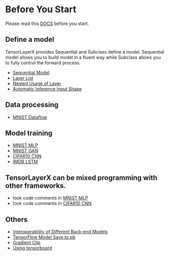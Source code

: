 # Before You Start

Please read this [DOCS](https://tensorlayerx.readthedocs.io/en/latest/user/get_start_model.html) before you start.

## Define a model
TensorLayerX provides Sequential and Subclass define a model. Sequential model allows you to build model in a fluent way while Subclass allows you to fully control the forward process.
- [Sequential Model](https://github.com/tensorlayer/TensorLayerX/blob/main/examples/basic_tutorials/mnist_SequentialLayer.py)
- [Layer List](https://github.com/tensorlayer/TensorLayerX/blob/main/examples/basic_tutorials/tutorial_LayerList.py)
- [Nested Usage of Layer](https://github.com/tensorlayer/TensorLayerX/blob/main/examples/basic_tutorials/nested_usage_of_layer.py) 
- [Automatic Inference Input Shape](https://github.com/tensorlayer/TensorLayerX/blob/main/examples/basic_tutorials/automatic_inference_input_shape.py)

## Data processing
- [MNIST Dataflow](https://github.com/tensorlayer/TensorLayerX/blob/main/examples/basic_tutorials/mnist_dataflow.py)

## Model training
- [MNIST MLP](https://github.com/tensorlayer/TensorLayerX/blob/main/examples/basic_tutorials/mnist_mlp.py)
- [MNIST GAN](https://github.com/tensorlayer/TensorLayerX/blob/main/examples/basic_tutorials/mnist_gan.py)
- [CIFAR10 CNN](https://github.com/tensorlayer/TensorLayerX/blob/main/examples/basic_tutorials/cifar10_cnn.py)
- [IMDB LSTM](https://github.com/tensorlayer/TensorLayerX/blob/main/examples/basic_tutorials/imdb_LSTM_simple.py)

## TensorLayerX can be mixed programming with other frameworks.
- look code comments in [MNIST MLP](https://github.com/tensorlayer/TensorLayerX/blob/main/examples/basic_tutorials/mnist_mlp.py)
- look code comments in [CIFAR10 CNN](https://github.com/tensorlayer/TensorLayerX/blob/main/examples/basic_tutorials/cifar10_cnn.py)

## Others
- [Interoperability of Different Back-end Models](https://github.com/tensorlayer/TensorLayerX/blob/main/examples/basic_tutorials/tutorial_tensorlayer_model_load.py)
- [TensorFlow Model Save to pb](https://github.com/tensorlayer/TensorLayerX/blob/main/examples/basic_tutorials/tensorflow_model_save_to_pb.py)
- [Gradient Clip](https://github.com/tensorlayer/TensorLayerX/blob/main/examples/basic_tutorials/gradient_clip_mixed_tensorflow.py)
- [Using tensorboard](https://github.com/tensorlayer/TensorLayerX/blob/main/examples/basic_tutorials/tutorial_using_tensorboradX.py)
